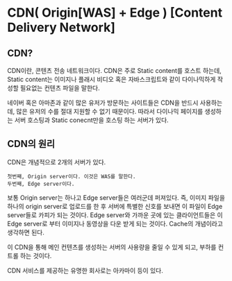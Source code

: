 # CDN( Origin[WAS] + Edge ) [Content Delivery Network]

## CDN?

 CDN이란, 콘텐츠 전송 네트워크이다. CDN은 주로 Static content를 호스트 하는데,
Static content는 이미지나 플래시 비디오 혹은 자바스크립트와 같이 다이나믹하게 작성할 필요없는 컨텐츠 파일을 말한다.

 네이버 혹은 아마존과 같이 많은 유저가 방문하는 사이트들은 CDN을 반드시 사용하는데,
많은 유저의 수를 절대 지원할 수 없기 때문이다. 따라서 다이나믹 페이지를 생성하는 서버 호스팅과 Static conecnt만을 호스팅 하는 서버가 있다.

## CDN의 원리

 CDN은 개념적으로 2개의 서버가 있다. 
 
	첫번째, Origin server이다. 이것은 WAS를 말한다.
	두번째, Edge server이다.

보통 Origin server는 하나고 Edge server들은 여러군데 퍼져있다. 즉, 이미지 파일을 하나의 origin server로 업로드를 한 후 서버에 특별한 신호를 보내면 이 파일이 Edge server들로 카피가 되는 것이다. Edge server와 가까운 곳에 있는 클라이언트들은 이 Edge server로 부터 이미지나 동영상을 다운 받게 되는 것이다. Cache의 개념이라고 생각하면 된다.

이 CDN을 통해 메인 컨텐츠를 생성하는 서버의 사용량을 줄일 수 있게 되고, 부하를 컨트롤 하는 것이다.


CDN 서비스를 제공하는 유명한 회사로는 아카마이 등이 있다.